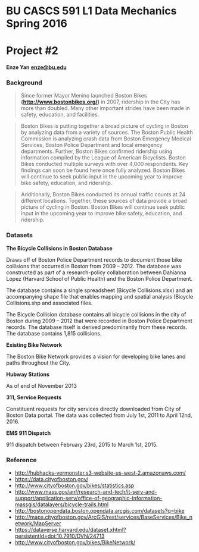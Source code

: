 # BU CASCS 591 L1 Data Mechanics Spring 2016

# Project #2

**Enze Yan**
**enze@bu.edu**

### Background

> Since former Mayor Menino launched Boston Bikes **(http://www.bostonbikes.org/)** in 2007, ridership in the City has more than doubled. Many other important strides have been made in safety, education, and facilities.

> Boston Bikes is putting together a broad picture of cycling in Boston by analyzing data from a variety of sources. The Boston Public Health Commission is analyzing crash data from Boston Emergency Medical Services, Boston Police Department and local emergency departments. Further, Boston Bikes confirmed ridership using information compiled by the League of American Bicyclists. Boston Bikes conducted multiple surveys with over 4,000 respondents. Key findings can soon be found here once fully analyzed. Boston Bikes will continue to seek public input in the upcoming year to improve bike safety, education, and ridership.

> Additionally, Boston Bikes conducted its annual traffic counts at 24 different locations. Together, these sources of data provide a broad picture of cycling in Boston. Boston Bikes will continue seek public input in the upcoming year to improve bike safety, education, and ridership.

### Datasets

**The Bicycle Collisions in Boston Database**

Draws off of Boston Police Department records to document those bike collisions that occurred in Boston from 2009 – 2012. The database was constructed as part of a research-policy collaboration between Dahianna Lopez (Harvard School of Public Health) and the Boston Police Department.

The database contains a single spreadsheet (Bicycle Collisions.xlsx) and an accompanying shape file that enables mapping and spatial analysis (Bicycle Collisions.shp and associated files.

The Bicycle Collision database contains all bicycle collisions in the city of Boston during 2009 – 2012 that were recorded in Boston Police Department records. The database itself is derived predominantly from these records. The database contains 1,815 collisions.

**Existing Bike Network**

The Boston Bike Network provides a vision for developing bike lanes and paths throughout the City.

**Hubway Stations**

As of end of November 2013

**311, Service Requests**

Constituent requests for city services directly downloaded from City of Boston Data portal. The data was collected from July 1st, 2011 to April 12nd, 2016.

**EMS 911 Dispatch**

911 dispatch between February 23rd, 2015 to March 1st, 2015.

### Reference

- http://hubhacks-vermonster.s3-website-us-west-2.amazonaws.com/
- https://data.cityofboston.gov/
- http://www.cityofboston.gov/bikes/statistics.asp
- http://www.mass.gov/anf/research-and-tech/it-serv-and-support/application-serv/office-of-geographic-information-massgis/datalayers/bicycle-trails.html
- http://bostonopendata.boston.opendata.arcgis.com/datasets?q=bike
- http://maps.cityofboston.gov/ArcGIS/rest/services/BaseServices/Bike_network/MapServer
- https://dataverse.harvard.edu/dataset.xhtml?persistentId=doi:10.7910/DVN/24713
- http://www.cityofboston.gov/bikes/BikeNetwork/

